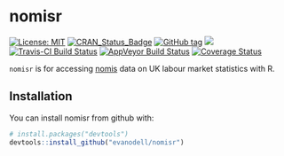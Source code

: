 
<!-- README.md is generated from README.Rmd. Please edit that file -->
nomisr
======

[![License: MIT](https://img.shields.io/badge/License-MIT-blue.svg)](https://opensource.org/licenses/MIT) [![CRAN\_Status\_Badge](https://www.r-pkg.org/badges/version/nomisr)](https://cran.r-project.org/package=nomisr) [![GitHub tag](https://img.shields.io/github/tag/evanodell/nomisr.svg)](https://github.com/evanodell/nomisr) [![](https://cranlogs.r-pkg.org/badges/grand-total/nomisr)](https://dgrtwo.shinyapps.io/cranview/) [![Travis-CI Build Status](https://travis-ci.org/evanodell/nomisr.svg?branch=master)](https://travis-ci.org/evanodell/nomisr) [![AppVeyor Build Status](https://ci.appveyor.com/api/projects/status/github/evanodell/nomisr?branch=master&svg=true)](https://ci.appveyor.com/project/evanodell/nomisr) [![Coverage Status](https://img.shields.io/codecov/c/github/evanodell/nomisr/master.svg)](https://codecov.io/github/evanodell/nomisr?branch=master)

`nomisr` is for accessing [nomis](https://www.nomisweb.co.uk/) data on UK labour market statistics with R.

Installation
------------

You can install nomisr from github with:

``` r
# install.packages("devtools")
devtools::install_github("evanodell/nomisr")
```

<!--
## Example

This is a basic example which shows you how to solve a common problem:


```r
## basic example code
```
-->
